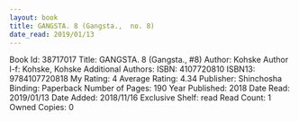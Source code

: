 ```yaml
---
layout: book
title: GANGSTA. 8 (Gangsta.,  no. 8)
date_read: 2019/01/13
---
```


Book Id: 38717017
Title: GANGSTA. 8 (Gangsta., #8)
Author: Kohske
Author l-f: Kohske, Kohske
Additional Authors: 
ISBN: 4107720810
ISBN13: 9784107720818
My Rating: 4
Average Rating: 4.34
Publisher: Shinchosha
Binding: Paperback
Number of Pages: 190
Year Published: 2018
Date Read: 2019/01/13
Date Added: 2018/11/16
Exclusive Shelf: read
Read Count: 1
Owned Copies: 0

